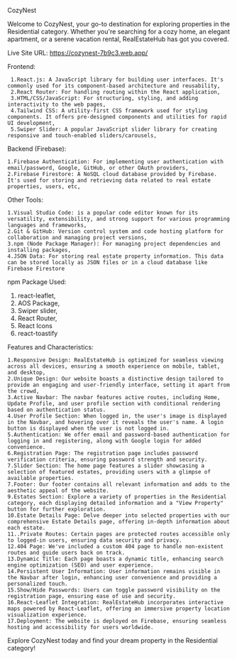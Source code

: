 CozyNest


Welcome to CozyNest, your go-to destination for exploring properties in the Residential category. Whether you're searching for a cozy home, an elegant apartment, or a serene vacation rental, RealEstateHub has got you covered.

Live Site URL: https://cozynest-7b9c3.web.app/

Frontend:

     1.React.js: A JavaScript library for building user interfaces. It's commonly used for its component-based architecture and reusability,
     2.React Router: For handling routing within the React application,
     3.HTML/CSS/JavaScript: For structuring, styling, and adding interactivity to the web pages,
     4.Tailwind CSS: A utility-first CSS framework used for styling components. It offers pre-designed components and utilities for rapid UI development,
     5.Swiper Slider: A popular JavaScript slider library for creating responsive and touch-enabled sliders/carousels,

     
Backend (Firebase):


    1.Firebase Authentication: For implementing user authentication with email/password, Google, GitHub, or other OAuth providers,
    2.Firebase Firestore: A NoSQL cloud database provided by Firebase. It's used for storing and retrieving data related to real estate properties, users, etc,

    
Other Tools:


    1.Visual Studio Code: is a popular code editor known for its versatility, extensibility, and strong support for various programming languages and frameworks,
    2.Git & GitHub: Version control system and code hosting platform for collaboration and managing project versions,
    3.npm (Node Package Manager): For managing project dependencies and installing packages,
    4.JSON Data: For storing real estate property information. This data can be stored locally as JSON files or in a cloud database like Firebase Firestore

npm Package Used: 
   1. react-leaflet,
   2. AOS Package,
   3. Swiper slider,
   4. React Router,
   5. React Icons
   6. react-toastify

Features and Characteristics:


    1.Responsive Design: RealEstateHub is optimized for seamless viewing across all devices, ensuring a smooth experience on mobile, tablet, and desktop,
    2.Unique Design: Our website boasts a distinctive design tailored to provide an engaging and user-friendly interface, setting it apart from the crowd,
    3.Active Navbar: The navbar features active routes, including Home, Update Profile, and user profile section with conditional rendering based on authentication status.
    4.User Profile Section: When logged in, the user's image is displayed in the Navbar, and hovering over it reveals the user's name. A login button is displayed when the user is not logged in.
    5.Authentication: We offer email and password-based authentication for logging in and registering, along with Google login for added convenience.
    6.Registration Page: The registration page includes password verification criteria, ensuring password strength and security.
    7.Slider Section: The home page features a slider showcasing a selection of featured estates, providing users with a glimpse of available properties.
    7.Footer: Our footer contains all relevant information and adds to the aesthetic appeal of the website.
    9.Estates Section: Explore a variety of properties in the Residential category, each displaying detailed information and a "View Property" button for further exploration.
    10.Estate Details Page: Delve deeper into selected properties with our comprehensive Estate Details page, offering in-depth information about each estate.
    11..Private Routes: Certain pages are protected routes accessible only to logged-in users, ensuring data security and privacy.
    12.404 Page: We've included a custom 404 page to handle non-existent routes and guide users back on track.
    13.Dynamic Title: Each page boasts a dynamic title, enhancing search engine optimization (SEO) and user experience.
    14.Persistent User Information: User information remains visible in the Navbar after login, enhancing user convenience and providing a personalized touch.
    15.Show/Hide Passwords: Users can toggle password visibility on the registration page, ensuring ease of use and security.
    16.React-Leaflet Integration: RealEstateHub incorporates interactive maps powered by React-Leaflet, offering an immersive property location visualization experience.
    17.Deployment: The website is deployed on Firebase, ensuring seamless hosting and accessibility for users worldwide.


Explore CozyNest today and find your dream property in the Residential category!
